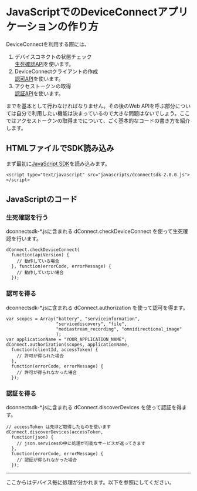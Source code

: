 # JavaScriptでのDeviceConnectアプリケーションの作り方

DeviceConnectを利用する際には、

1. デバイスコネクトの状態チェック  
[生死確認API](/webapi/availabillity/)を使います。
1. DeviceConnectクライアントの作成  
[認可API](/webapi/grant)を使います。
1. アクセストークンの取得  
[認証API](/webapi/authorization)を使います。

までを基本として行わなければなりません。その後のWeb APIを呼ぶ部分については自分で利用したい機能は決まっているので大きな問題はないでしょう。ここではアクセストークンの取得までについて、ごく基本的なコードの書き方を紹介します。

## HTMLファイルでSDK読み込み

まず最初に[JavaScript SDK](https://raw.githubusercontent.com/DeviceConnect/DeviceConnect-JS/master/dConnectSDKForJavascript/dconnectsdk-2.0.0.js)を読み込みます。

```
<script type="text/javascript" src="javascripts/dconnectsdk-2.0.0.js"></script>
```

## JavaScriptのコード

### 生死確認を行う

dconnectsdk-*.jsに含まれる dConnect.checkDeviceConnect を使って生死確認を行います。

```
dConnect.checkDeviceConnect(
  function(apiVersion) {
    // 動作している場合
  }, function(errorCode, errorMessage) {
    // 動作していない場合
  });
```

### 認可を得る

dconnectsdk-*.jsに含まれる dConnect.authorization を使って認可を得ます。

```
var scopes = Array("battery", "serviceinformation",
                   "servicediscovery", "file", 
                   "mediastream_recording", "omnidirectional_image"
                   );
var applicationName = "YOUR_APPLICATION_NAME";
dConnect.authorization(scopes, applicationName,
  function(clientId, accessToken) {
    // 許可が得られた場合
  },
  function(errorCode, errorMessage) {
    // 許可が得られなかった場合
  });
```

### 認証を得る

dconnectsdk-*.jsに含まれる dConnect.discoverDevices を使って認証を得ます。

```
// accessToken は先ほど取得したものを使います
dConnect.discoverDevices(accessToken,
  function(json) {
    // json.servicesの中に処理が可能なサービスが返ってきます
  },
  function(errorCode, errorMessage) {
    // 認証が得られなかった場合
  });
```

----

ここからはデバイス毎に処理が分かれます。以下を参照にしてください。

